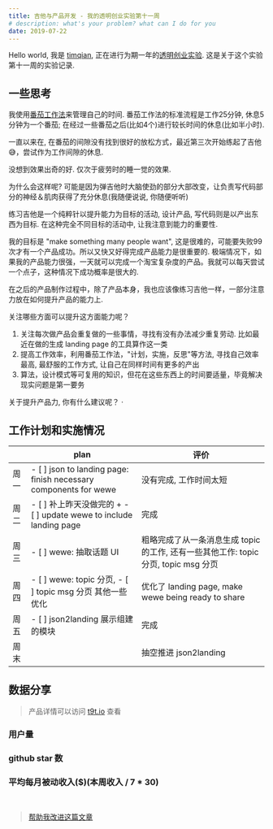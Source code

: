 ```yaml
---
title: 吉他与产品开发 - 我的透明创业实验第十一周
# description: what's your problem? what can I do for you
date: 2019-07-22
---
```


Hello world, 我是 [timqian](https://github.com/timqian), 正在进行为期一年的[透明创业实验](https://blog.t9t.io/transparent-startup-experiment-2019-05-20/). 这是关于这个实验第十一周的实验记录.

## 一些思考

我使用[番茄工作法](https://github.com/t9tio/tomato-pie)来管理自己的时间. 番茄工作法的标准流程是工作25分钟, 休息5分钟为一个番茄; 在经过一些番茄之后(比如4个)进行较长时间的休息(比如半小时). 

一直以来在, 在番茄的间隙没有找到很好的放松方式，最近第三次开始练起了吉他😅，尝试作为工作间隙的休息.

没想到效果出奇的好. 仅次于疲劳时的睡一觉的效果.

为什么会这样呢? 可能是因为弹吉他时大脑使劲的部分大部改变，让负责写代码部分的神经＆肌肉获得了充分休息(我随便说说, 你随便听听)

练习吉他是一个纯粹针以提升能力为目标的活动, 设计产品, 写代码则是以产出东西为目标. 在这种完全不同目标的活动中, 让我注意到能力的重要性.

我的目标是 "make something many people want", 这是很难的，可能要失败99次才有一个产品成功。所以又快又好得完成产品能力是很重要的. 极端情况下，如果我的产品能力很强，一天就可以完成一个淘宝复杂度的产品。我就可以每天尝试一个点子，这种情况下成功概率是很大的.

在之后的产品制作过程中，除了产品本身，我也应该像练习吉他一样，一部分注意力放在如何提升产品的能力上.

关注哪些方面可以提升这方面能力呢？

1. 关注每次做产品会重复做的一些事情，寻找有没有办法减少重复劳动. 比如最近在做的生成 landing page 的工具算作这一类
2. 提高工作效率，利用番茄工作法，"计划，实施，反思"等方法, 寻找自己效率最高, 最舒服的工作方式, 让自己在同样时间有更多的产出
3. 算法，设计模式等可复用的知识，但花在这些东西上的时间要适量，毕竟解决现实问题是第一要务

关于提升产品力, 你有什么建议呢？
·
## 工作计划和实施情况

|     | plan | 评价 |
| --- | --- | --- |
| 周一 | - [ ] json to landing page: finish necessary components for wewe  |  没有完成, 工作时间太短   |
| 周二 | - [ ] 补上昨天没做完的 + - [ ] update wewe to include landing page |  完成   |
| 周三 | - [ ] wewe: 抽取话题 UI  |  粗略完成了从一条消息生成 topic 的工作, 还有一些其他工作: topic 分页, topic msg 分页   |
| 周四 | - [ ]  wewe: topic 分页, - [ ] topic msg 分页 其他一些优化 |  优化了 landing page, make wewe being ready to share  |
| 周五 | - [ ] json2landing 展示组建的模块 | 完成   |
| 周末 |     | 抽空推进 json2landing  |

## 数据分享

> 产品详情可以访问 [t9t.io](https://t9t.io) 查看

### 用户量
<canvas id="userChart"></canvas>

### github star 数
<canvas id="starChart"></canvas>

### 平均每月被动收入($)(本周收入 / 7 * 30)
<canvas id="incomeChart"></canvas>

<br/>

> [帮助我改进这篇文章](https://github.com/t9tio/blog/blob/master/source/_posts/t9t-week10.md)

<script src="https://cdn.jsdelivr.net/npm/chart.js@2.8.0"></script>

<script>
var chartColors = {
	red: 'rgb(255, 99, 132)',
	orange: 'rgb(255, 159, 64)',
	yellow: 'rgb(255, 205, 86)',
	green: 'rgb(75, 192, 192)',
	blue: 'rgb(54, 162, 235)',
	purple: 'rgb(153, 102, 255)',
	grey: 'rgb(201, 203, 207)'
};
var userCtx = document.getElementById('userChart').getContext('2d');
var starCtx = document.getElementById('starChart').getContext('2d');
var incomeCtx = document.getElementById('incomeChart').getContext('2d');

new Chart(userCtx, {
    type: 'line',
    data: {
        labels: ['week 1', 'week 2', 'week 3', 'week 4', 'week 5', 'week 6', 'week 7', 'week 8', 'week 9', 'week 10', 'week 11'],
        datasets: [{
            label: 'wewe',
            backgroundColor: chartColors.blue,
            borderColor: chartColors.blue,
            fill: false,
            data: [undefined, undefined, undefined, undefined, 0, 60, 80, 91, 95, 95, 103]
        },{
            label: 'open source jobs',
            backgroundColor: chartColors.red,
            borderColor: chartColors.red,
            fill: false,
            data: [39, 60, 62, 80, 101, 105, 109, 111, 113, 114, 119]
        },{
            label: 'tomato-pie',
            backgroundColor: chartColors.orange,
            borderColor: chartColors.orange,
            fill: false,
            data: [653, 673, 722, 634, 647, 705, 681, 714, 712, 733, 774]
        },{
            label: 'star-history 插件',
            backgroundColor: chartColors.green,
            borderColor: chartColors.green,
            fill: false,
            data: [21, 21, 28, 33, 33, 34, 39, 38, 40, 47, 48]
        }]
    },
});

new Chart(starCtx, {
    type: 'line',
    data: {
        labels: ['week 1', 'week 2', 'week 3', 'week 4', 'week 5', 'week 6', 'week 7', 'week 8', 'week 9', 'week 10', 'week 11'],
        datasets: [{
            label: 'wewe',
            backgroundColor: chartColors.blue,
            borderColor: chartColors.blue,
            fill: false,
            data: [undefined, undefined, undefined, undefined, 0, 11, 33, 57, 70, 77, 78]
        },{
            label: 'open source jobs',
            backgroundColor: chartColors.red,
            borderColor: chartColors.red,
            fill: false,
            data: [731, 764, 763, 821, 872, 891, 898, 903, 934, 940, 956]
        },{
            label: 'tomato-pie',
            backgroundColor: chartColors.orange,
            borderColor: chartColors.orange,
            fill: false,
            data: [107, 113, 117, 118, 125, 126, 128, 129, 134, 134, 136]
        },{
            label: 'star-history 插件',
            backgroundColor: chartColors.green, 
            borderColor: chartColors.green,
            fill: false,
            data: [921, 998, 1110, 1129, 1154, 1178, 1190, 1216, 1238, 1246, 1276]
        }]
    },
});

new Chart(incomeCtx, {
    type: 'line',
    data: {
        labels: ['week 1', 'week 2', 'week 3', 'week 4', 'week 5', 'week 6', 'week 7', 'week 8', 'week 9', 'week 10', 'week 11'],
        datasets: [{
            label: 'wewe',
            backgroundColor: chartColors.blue,
            borderColor: chartColors.blue,
            fill: false,
            data: [undefined, undefined, undefined, undefined, 0, 0, 0, 0, 0, 0, 0]
        },{
            label: 'open opptunities',
            backgroundColor: chartColors.red,
            borderColor: chartColors.red,
            fill: false,
            data: [0, 0, 0, 0, 0, 0, 0, 0, 0, 0, 0]
        },{
            label: 'tomato-pie',
            backgroundColor: chartColors.orange,
            borderColor: chartColors.orange,
            fill: false,
            data: [0, 0, 0, 0, 0, 0, 0, 0, 0, 0, 0]
        },{
            label: 'star-history 插件',
            backgroundColor: chartColors.green,
            borderColor: chartColors.green,
            fill: false,
            data: [0.69, 0, 25.7, 12.8, 0, 2/7*30, 1/7*30, 1/7*30, 2/7*30, 2/7*30, 1/7*30]
        }]
    },
});

</script>
